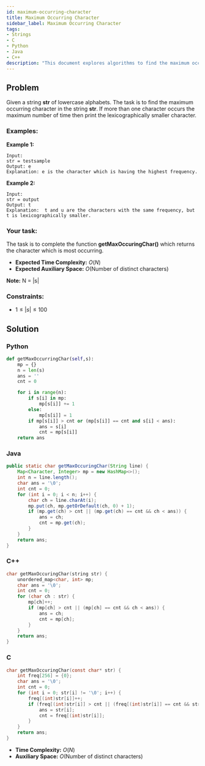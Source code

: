 ```yaml
---
id: maximum-occurring-character
title: Maximum Occurring Character
sidebar_label: Maximum Occurring Character
tags:
- Strings
- C
- Python
- Java
- C++
description: "This document explores algorithms to find the maximum occurring character in a string."
---
```


## Problem

Given a string **str** of lowercase alphabets. The task is to find the maximum occurring character in the string **str**. If more than one character occurs the maximum number of time then print the lexicographically smaller character.

### Examples:
**Example 1:**
```
Input:
str = testsample
Output: e
Explanation: e is the character which is having the highest frequency.
```

**Example 2:**
```
Input:
str = output
Output: t
Explanation:  t and u are the characters with the same frequency, but t is lexicographically smaller.
```

### Your task:

The task is to complete the function **getMaxOccuringChar()** which returns the character which is most occurring.

- **Expected Time Complexity:** $O(N)$
- **Expected Auxiliary Space:** $O$(Number of distinct characters)

**Note:** N = |s|

### Constraints:

- $1 ≤ |s| ≤ 100$

## Solution
### Python
```python
def getMaxOccurringChar(self,s):
    mp = {}
    n = len(s)
    ans = ''
    cnt = 0

    for i in range(n):
        if s[i] in mp:
            mp[s[i]] += 1
        else:
            mp[s[i]] = 1
        if mp[s[i]] > cnt or (mp[s[i]] == cnt and s[i] < ans):
            ans = s[i]
            cnt = mp[s[i]]
    return ans
```

### Java
```java
public static char getMaxOccuringChar(String line) {
    Map<Character, Integer> mp = new HashMap<>();
    int n = line.length();
    char ans = '\0'; 
    int cnt = 0;
    for (int i = 0; i < n; i++) {
        char ch = line.charAt(i);
        mp.put(ch, mp.getOrDefault(ch, 0) + 1);
        if (mp.get(ch) > cnt || (mp.get(ch) == cnt && ch < ans)) {
            ans = ch;
            cnt = mp.get(ch);
        }
    }
    return ans;
}
```

### C++
```cpp
char getMaxOccuringChar(string str) {
    unordered_map<char, int> mp;
    char ans = '\0'; 
    int cnt = 0;
    for (char ch : str) {
        mp[ch]++;
        if (mp[ch] > cnt || (mp[ch] == cnt && ch < ans)) {
            ans = ch;
            cnt = mp[ch];
        }
    }
    return ans;
}
```

### C
```c
char getMaxOccuringChar(const char* str) {
    int freq[256] = {0}; 
    char ans = '\0'; 
    int cnt = 0; 
    for (int i = 0; str[i] != '\0'; i++) {
        freq[(int)str[i]]++;
        if (freq[(int)str[i]] > cnt || (freq[(int)str[i]] == cnt && str[i] < ans)) {
            ans = str[i];
            cnt = freq[(int)str[i]];
        }
    }
    return ans;
}
```

- **Time Complexity:** $O(N)$
- **Auxiliary Space:** $O$(Number of distinct characters)